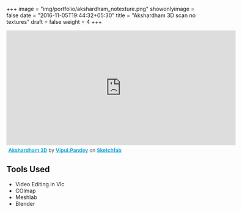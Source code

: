 +++
image = "img/portfolio/akshardham_notexture.png"
showonlyimage = false
date = "2016-11-05T19:44:32+05:30"
title = "Akshardham 3D scan no textures"
draft = false
weight = 4
+++

<div class="sketchfab-embed-wrapper"><iframe width="600" height="300" src="https://sketchfab.com/models/ea0390fdb4f14d5090840ea1a5402aa1/embed" frameborder="0" allow="autoplay; fullscreen; vr" mozallowfullscreen="true" webkitallowfullscreen="true"></iframe>

<p style="font-size: 13px; font-weight: normal; margin: 5px; color: #4A4A4A;">
    <a href="https://sketchfab.com/models/ea0390fdb4f14d5090840ea1a5402aa1?utm_medium=embed&utm_source=website&utm_campaign=share-popup" target="_blank" style="font-weight: bold; color: #1CAAD9;">Akshardham 3D</a>
    by <a href="https://sketchfab.com/Vipul.Pandey?utm_medium=embed&utm_source=website&utm_campaign=share-popup" target="_blank" style="font-weight: bold; color: #1CAAD9;">Vipul.Pandey</a>
    on <a href="https://sketchfab.com?utm_medium=embed&utm_source=website&utm_campaign=share-popup" target="_blank" style="font-weight: bold; color: #1CAAD9;">Sketchfab</a>
</p>
</div>

## Tools Used

- Video Editing in Vlc
- COlmap
- Meshlab
- Blender
